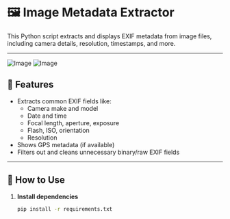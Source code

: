# 🖼️ Image Metadata Extractor

This Python script extracts and displays EXIF metadata from image files, including camera details, resolution, timestamps, and more.

---

![Image](https://github.com/user-attachments/assets/e4dfc9e9-6b04-41a3-9324-bc1ae39f9f87)
![Image](https://github.com/user-attachments/assets/d7bae0f3-ddb5-4c52-883f-0e6ffabac51a)
## 🔧 Features

- Extracts common EXIF fields like:
  - Camera make and model
  - Date and time
  - Focal length, aperture, exposure
  - Flash, ISO, orientation
  - Resolution
- Shows GPS metadata (if available)
- Filters out and cleans unnecessary binary/raw EXIF fields

---

## 🚀 How to Use

1. **Install dependencies**  
   ```bash
   pip install -r requirements.txt
